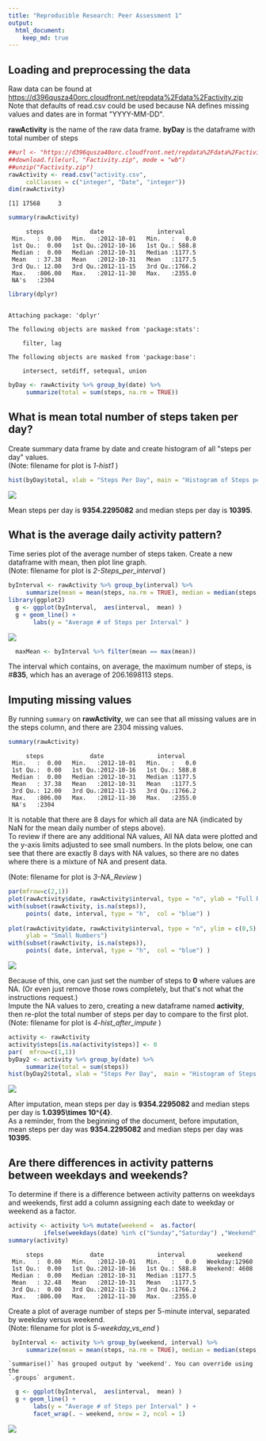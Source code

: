 ```yaml
---
title: "Reproducible Research: Peer Assessment 1"
output: 
  html_document:
    keep_md: true
---
```




## Loading and preprocessing the data
Raw data can be found at  https://d396qusza40orc.cloudfront.net/repdata%2Fdata%2Factivity.zip  
Note that defaults of read.csv could be used because NA defines missing values and dates are in format "YYYY-MM-DD".  

**rawActivity** is the name of the raw data frame. 
**byDay** is the dataframe with total number of steps




```r
##url <- "https://d396qusza40orc.cloudfront.net/repdata%2Fdata%2Factivity.zip"
##download.file(url, "Factivity.zip", mode = "wb")
##unzip("Factivity.zip")
rawActivity <- read.csv("activity.csv", 
     colClasses = c("integer", "Date", "integer"))
dim(rawActivity)
```

```
[1] 17568     3
```

```r
summary(rawActivity)
```

```
     steps             date               interval     
 Min.   :  0.00   Min.   :2012-10-01   Min.   :   0.0  
 1st Qu.:  0.00   1st Qu.:2012-10-16   1st Qu.: 588.8  
 Median :  0.00   Median :2012-10-31   Median :1177.5  
 Mean   : 37.38   Mean   :2012-10-31   Mean   :1177.5  
 3rd Qu.: 12.00   3rd Qu.:2012-11-15   3rd Qu.:1766.2  
 Max.   :806.00   Max.   :2012-11-30   Max.   :2355.0  
 NA's   :2304                                          
```

```r
library(dplyr)
```

```

Attaching package: 'dplyr'
```

```
The following objects are masked from 'package:stats':

    filter, lag
```

```
The following objects are masked from 'package:base':

    intersect, setdiff, setequal, union
```

```r
byDay <- rawActivity %>% group_by(date) %>%
     summarize(total = sum(steps, na.rm = TRUE))
```



## What is mean total number of steps taken per day?
Create summary data frame by date and create histogram of all "steps per day" values.  
(Note: filename for plot is *1-hist1* ) 



```r
hist(byDay$total, xlab = "Steps Per Day", main = "Histogram of Steps per Day")
```

![](PA1_template_files/figure-html/1-hist1-1.png)<!-- -->
   

Mean steps per day is **9354.2295082** and median steps per day is **10395**. 



## What is the average daily activity pattern?

Time series plot of the average number of steps taken. Create a new dataframe with mean, then plot line graph.   
(Note: filename for plot is *2-Steps_per_interval* ) 


```r
byInterval <- rawActivity %>% group_by(interval) %>%
     summarize(mean = mean(steps, na.rm = TRUE), median = median(steps,na.rm=TRUE) )
library(ggplot2)
  g <- ggplot(byInterval,  aes(interval,  mean) )
  g + geom_line() + 
       labs(y = "Average # of Steps per Interval" )
```

![](PA1_template_files/figure-html/2-Steps_per_interval-1.png)<!-- -->

```r
  maxMean <- byInterval %>% filter(mean == max(mean))
```

The interval which contains, on average, the maximum number of steps, is #**835**, which has an average of 206.1698113 steps.



## Imputing missing values

By running `summary` on **rawActivity**, we can see that all missing values are in the steps column, and there are 2304 missing values.  


```r
summary(rawActivity)
```

```
     steps             date               interval     
 Min.   :  0.00   Min.   :2012-10-01   Min.   :   0.0  
 1st Qu.:  0.00   1st Qu.:2012-10-16   1st Qu.: 588.8  
 Median :  0.00   Median :2012-10-31   Median :1177.5  
 Mean   : 37.38   Mean   :2012-10-31   Mean   :1177.5  
 3rd Qu.: 12.00   3rd Qu.:2012-11-15   3rd Qu.:1766.2  
 Max.   :806.00   Max.   :2012-11-30   Max.   :2355.0  
 NA's   :2304                                          
```
It is notable that there are 8 days for which all data are NA (indicated by NaN for the mean daily number of steps above).  
To review if there are any additional NA values, All NA data were plotted and the y-axis limits adjusted to see small numbers. In the plots below, one can see that there are exactly 8 days with NA values, so there are no dates where there is a mixture of NA and present data.

(Note: filename for plot is *3-NA_Review* )


```r
par(mfrow=c(2,1))
plot(rawActivity$date, rawActivity$interval, type = "n", ylab = "Full Range")  
with(subset(rawActivity, is.na(steps)), 
     points( date, interval, type = "h",  col = "blue") )
   
plot(rawActivity$date, rawActivity$interval, type = "n", ylim = c(0,5),
     ylab = "Small Numbers")  
with(subset(rawActivity, is.na(steps)), 
     points( date, interval, type = "h",  col = "blue") )
```

![](PA1_template_files/figure-html/3-NA_Review-1.png)<!-- -->

Because of this, one can just set the number of steps to **0** where values are NA. (Or even just remove those rows completely, but that's not what the instructions request.)  
Impute the NA values to zero, creating a new dataframe named **activity**, then re-plot the total number of steps per day to compare to the first plot. 
(Note: filename for plot is *4-hist_after_impute* )


```r
activity <- rawActivity
activity$steps[is.na(activity$steps)] <- 0
par(  mfrow=c(1,1))
byDay2 <- activity %>% group_by(date) %>%
     summarize(total = sum(steps))
hist(byDay2$total, xlab = "Steps Per Day",  main = "Histogram of Steps per Day")
```

![](PA1_template_files/figure-html/4-hist_after_impute-1.png)<!-- -->

After imputation, mean steps per day is **9354.2295082** and median steps per day is **1.0395\times 10^{4}**.  
As a reminder, from the beginning of the document, before imputation, mean steps per day was **9354.2295082** and median steps per day was **10395**. 




## Are there differences in activity patterns between weekdays and weekends?

To determine if there is a difference between activity patterns on weekdays and weekends, first add a column assigning each date to weekday or weekend as a factor.


```r
activity <- activity %>% mutate(weekend =  as.factor(
          ifelse(weekdays(date) %in% c("Sunday","Saturday") ,"Weekend","Weekday")))
summary(activity)
```

```
     steps             date               interval         weekend     
 Min.   :  0.00   Min.   :2012-10-01   Min.   :   0.0   Weekday:12960  
 1st Qu.:  0.00   1st Qu.:2012-10-16   1st Qu.: 588.8   Weekend: 4608  
 Median :  0.00   Median :2012-10-31   Median :1177.5                  
 Mean   : 32.48   Mean   :2012-10-31   Mean   :1177.5                  
 3rd Qu.:  0.00   3rd Qu.:2012-11-15   3rd Qu.:1766.2                  
 Max.   :806.00   Max.   :2012-11-30   Max.   :2355.0                  
```

Create a plot of average number of steps per 5-minute interval, separated by weekday versus weekend.  
(Note: filename for plot is *5-weekday_vs_end* )


```r
 byInterval <- activity %>% group_by(weekend, interval) %>%
     summarize(mean = mean(steps, na.rm = TRUE), median = median(steps,na.rm=TRUE) )
```

```
`summarise()` has grouped output by 'weekend'. You can override using the
`.groups` argument.
```

```r
  g <- ggplot(byInterval,  aes(interval,  mean) )
  g + geom_line() + 
       labs(y = "Average # of Steps per Interval" ) +
       facet_wrap(. ~ weekend, nrow = 2, ncol = 1)
```

![](PA1_template_files/figure-html/5-weekday_vs_end-1.png)<!-- -->





